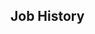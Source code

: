 <!-- # This is the full variant, with all of the luxury bells and whistles. -->
<!-- do include src/header/exampleHeader.md -->
<!-- do include src/intro/longIntro.md -->

## Job History
<!-- do include src/util/colBegin.md -->
<!-- do include src/util/col33.md -->
<!-- do include src/jobHistory/exampleRecentJobHistory.md -->
<!-- do include src/util/colNext.md -->
<!-- do include src/util/col33.md -->
<!-- do include src/jobHistory/exampleOlderJobHistory.md -->
<!-- do include src/util/colNext.md -->
<!-- do include src/util/col33.md -->
<!-- do include src/keySkills/exampleKeySkills.md -->
<!-- do include src/util/colEnd.md -->
